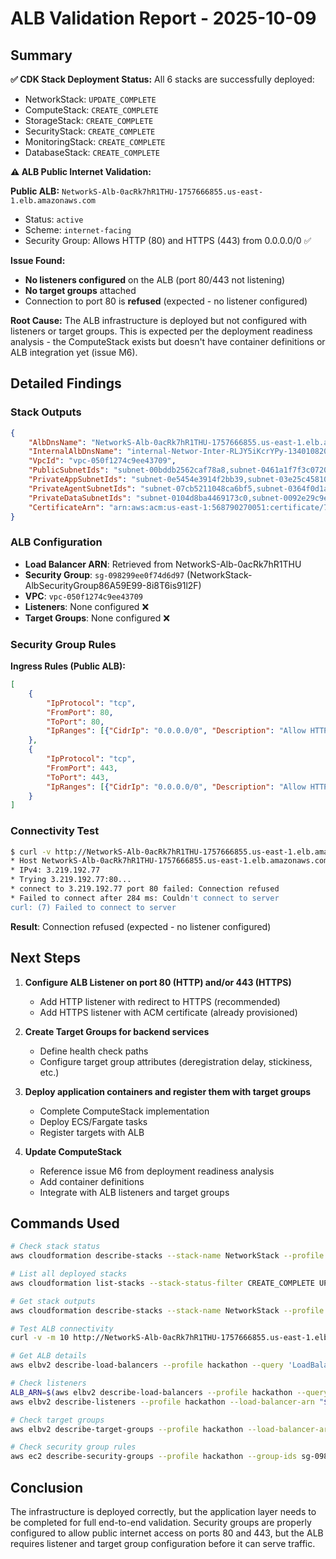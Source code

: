 # ALB Validation Report - 2025-10-09

## Summary

**✅ CDK Stack Deployment Status:**
All 6 stacks are successfully deployed:
- NetworkStack: `UPDATE_COMPLETE`
- ComputeStack: `CREATE_COMPLETE`
- StorageStack: `CREATE_COMPLETE`
- SecurityStack: `CREATE_COMPLETE`
- MonitoringStack: `CREATE_COMPLETE`
- DatabaseStack: `CREATE_COMPLETE`

**⚠️ ALB Public Internet Validation:**

**Public ALB:** `NetworkS-Alb-0acRk7hR1THU-1757666855.us-east-1.elb.amazonaws.com`
- Status: `active`
- Scheme: `internet-facing`
- Security Group: Allows HTTP (80) and HTTPS (443) from 0.0.0.0/0 ✅

**Issue Found:**
- **No listeners configured** on the ALB (port 80/443 not listening)
- **No target groups** attached
- Connection to port 80 is **refused** (expected - no listener configured)

**Root Cause:**
The ALB infrastructure is deployed but not configured with listeners or target groups. This is expected per the deployment readiness analysis - the ComputeStack exists but doesn't have container definitions or ALB integration yet (issue M6).

## Detailed Findings

### Stack Outputs
```json
{
    "AlbDnsName": "NetworkS-Alb-0acRk7hR1THU-1757666855.us-east-1.elb.amazonaws.com",
    "InternalAlbDnsName": "internal-Networ-Inter-RLJY5iKcrYPy-1340108204.us-east-1.elb.amazonaws.com",
    "VpcId": "vpc-050f1274c9ee43709",
    "PublicSubnetIds": "subnet-00bddb2562caf78a8,subnet-0461a1f7f3c072083",
    "PrivateAppSubnetIds": "subnet-0e5454e3914f2bb39,subnet-03e25c45810171424",
    "PrivateAgentSubnetIds": "subnet-07cb5211048ca6bf5,subnet-0364f0d1a88af361a",
    "PrivateDataSubnetIds": "subnet-0104d8ba4469173c0,subnet-0092e29c9e560d86f",
    "CertificateArn": "arn:aws:acm:us-east-1:568790270051:certificate/724d896f-d5ae-4173-a30f-e05298a9b411"
}
```

### ALB Configuration
- **Load Balancer ARN**: Retrieved from NetworkS-Alb-0acRk7hR1THU
- **Security Group**: `sg-098299ee0f74d6d97` (NetworkStack-AlbSecurityGroup86A59E99-8i8T6is91l2F)
- **VPC**: `vpc-050f1274c9ee43709`
- **Listeners**: None configured ❌
- **Target Groups**: None configured ❌

### Security Group Rules
**Ingress Rules (Public ALB):**
```json
[
    {
        "IpProtocol": "tcp",
        "FromPort": 80,
        "ToPort": 80,
        "IpRanges": [{"CidrIp": "0.0.0.0/0", "Description": "Allow HTTP"}]
    },
    {
        "IpProtocol": "tcp",
        "FromPort": 443,
        "ToPort": 443,
        "IpRanges": [{"CidrIp": "0.0.0.0/0", "Description": "Allow HTTPS"}]
    }
]
```

### Connectivity Test
```bash
$ curl -v http://NetworkS-Alb-0acRk7hR1THU-1757666855.us-east-1.elb.amazonaws.com
* Host NetworkS-Alb-0acRk7hR1THU-1757666855.us-east-1.elb.amazonaws.com:80 was resolved.
* IPv4: 3.219.192.77
* Trying 3.219.192.77:80...
* connect to 3.219.192.77 port 80 failed: Connection refused
* Failed to connect after 284 ms: Couldn't connect to server
curl: (7) Failed to connect to server
```

**Result**: Connection refused (expected - no listener configured)

## Next Steps

1. **Configure ALB Listener on port 80 (HTTP) and/or 443 (HTTPS)**
   - Add HTTP listener with redirect to HTTPS (recommended)
   - Add HTTPS listener with ACM certificate (already provisioned)

2. **Create Target Groups for backend services**
   - Define health check paths
   - Configure target group attributes (deregistration delay, stickiness, etc.)

3. **Deploy application containers and register them with target groups**
   - Complete ComputeStack implementation
   - Deploy ECS/Fargate tasks
   - Register targets with ALB

4. **Update ComputeStack**
   - Reference issue M6 from deployment readiness analysis
   - Add container definitions
   - Integrate with ALB listeners and target groups

## Commands Used

```bash
# Check stack status
aws cloudformation describe-stacks --stack-name NetworkStack --profile hackathon --query 'Stacks[0].StackStatus'

# List all deployed stacks
aws cloudformation list-stacks --stack-status-filter CREATE_COMPLETE UPDATE_COMPLETE --profile hackathon

# Get stack outputs
aws cloudformation describe-stacks --stack-name NetworkStack --profile hackathon --query 'Stacks[0].Outputs'

# Test ALB connectivity
curl -v -m 10 http://NetworkS-Alb-0acRk7hR1THU-1757666855.us-east-1.elb.amazonaws.com

# Get ALB details
aws elbv2 describe-load-balancers --profile hackathon --query 'LoadBalancers[?contains(DNSName, `NetworkS-Alb`)]'

# Check listeners
ALB_ARN=$(aws elbv2 describe-load-balancers --profile hackathon --query 'LoadBalancers[?LoadBalancerName==`NetworkS-Alb-0acRk7hR1THU`].LoadBalancerArn' --output text)
aws elbv2 describe-listeners --profile hackathon --load-balancer-arn "$ALB_ARN"

# Check target groups
aws elbv2 describe-target-groups --profile hackathon --load-balancer-arn "$ALB_ARN"

# Check security group rules
aws ec2 describe-security-groups --profile hackathon --group-ids sg-098299ee0f74d6d97
```

## Conclusion

The infrastructure is deployed correctly, but the application layer needs to be completed for full end-to-end validation. Security groups are properly configured to allow public internet access on ports 80 and 443, but the ALB requires listener and target group configuration before it can serve traffic.
